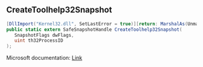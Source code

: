 ## CreateToolhelp32Snapshot

```csharp
[DllImport("Kernel32.dll", SetLastError = true)][return: MarshalAs(UnmanagedType.SafeHandle)]
public static extern SafeSnapshotHandle CreateToolhelp32Snapshot(
   SnapshotFlags dwFlags,
   uint th32ProcessID
);
```

Microsoft documentation: [Link](https://docs.microsoft.com/en-us/windows/win32/api/tlhelp32/nf-tlhelp32-createtoolhelp32snapshot)
